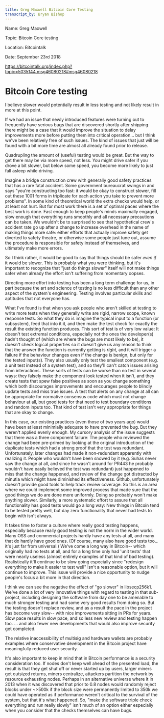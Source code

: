 ```yaml
---
title: Greg Maxwell Bitcoin Core Testing
transcript_by: Bryan Bishop
---
```


Name: Greg Maxwell

Topic: Bitcoin Core testing

Location: Bitcointalk

Date: September 23rd 2018

https://bitcointalk.org/index.php?topic=5035144.msg46080218#msg46080218

# Bitcoin Core testing

I believe slower would potentially result in less testing and not likely result in more at this point.

If we had an issue that newly introduced features were turning out to frequently have serious bugs that are discovered shortly after shipping there might be a case that it would improve the situation to delay improvements more before putting them into critical operation... but I think we've been relatively free of such issues.  The kind of issues that just will be found with a bit more time are almost all already found prior to release.

Quadrupling the amount of (useful) testing would be great.  But the way to get there may be via more speed, not less. You might drive safer if you drove a bit slower, but below some speed, you become more likely to just fall asleep while driving.

Imagine a bridge construction crew with generally good safety practices that has a rare fatal accident. Some government bureaucrat swings in and says "you're constructing too fast: it would be okay to construct slower, fill out these 1001 forms in triplicate for each action you take to prevent more problems".  In some kind of theoretical world the extra checks would help, or at least not hurt.  But for most work there is a set of optimal paces where the best work is done.  Fast enough to keep people's minds maximally engaged, slow enough that everything runs smoothly and all necessary precautions can be taken.  We wouldn't be to surprised to see that hypothetical crew's accident rate go up after a change to increase overhead in the name of making things more safe: either efforts that actually improve safety get diverted to safety theatre, or otherwise some people just tune out, assume the procedure is responsible for safety instead of themselves, and ultimately make more errors.

So I think rather, it would be good to say that things should be safer _even if_ it would be slower. This is probably what you were thinking, but it's important to recognize that "just do things slower" itself will not make things safer when already the effort isn't suffering from momentary oopses.

Directing more effort into testing has been a long term challenge for us,  in part because the art and science of testing is no less difficult than any other aspect of the system's engineering. Testing involves particular skills and aptitudes that not everyone has.

What I've found is that when you ask people who aren't skilled at testing to write more tests when they generally write are rigid, narrow scope, known response tests.    So what they do is imagine the typical input to a function (or subsystem), feed that into it it, and then make the test check for exactly the result the existing function produces.  This sort of test is of very low value:  It doesn't test extremal conditions, especially not the ones the developer(s) hadn't thought of (which are where the bugs are most likely to be),  it doesn't check logical properties so it doesn't give us any reason to think that the answer the function is currently getting is _right_, and it will trigger a failure if the behaviour changes even if the change is benign, but only for the tested input(s). They also usually only test the smallest component (e.g. a unit test instead of a system test), and so they'll can't catch issues arising from interactions.  These sorts of tests can be worse than no test in several ways: they falsely make the component look tested when it isn't, and they create tests that spew false positives as soon as you change something which both discourages improvements and encourages people to blindly update tests and miss true issues. A test that alerts on any change at all can be appropriate for normative consensus code which must not change behaviour at all, but good tests for that need to test boundary conditions and random inputs too. That kind of test isn't very appropriate for things that are okay to change.

In this case, our existing practices (even those of two years ago) would have been at least minimially adequate to have prevented the bug. But they weren't applied evenly enough.  My cursory analysis of the issue suggests that there was a three component failure: The people who reviewed the change had been pre-primed by looking at the original introduction of the duplicate tests which had a strong proof that the test was redundant. Unfortunately, later changes had made it non-redundant apparently with realizing it. People who wouldn't have been snowed by it (e.g. Suhas never saw the change at all, and since he wasn't around for PR443 he probably wouldn't have easily believed the test was redundant) just happened to miss that the change happened, and review of the change got distracted by minutia which might have diminished its effectiveness. Github, unfortunately doesn't provide good tools to help track review coverage. So this is an area where we could implement some improved process that made sure that the good things we do are done more uniformly. Doing so probably won't make anything slower.  Similarly, a more systematic effort to assure that all functionality has good tests would go a long way: New things in Bitcoin tend to be tested pretty well, but day zero functionality that never had tests to begin with isn't always.

It takes time to foster a culture where really good testing happens, especially because really good testing is not the norm in the wider world.  Many OSS and commercial projects hardly have any tests at all, and many that do hardly have good ones. (Of course, many also have good tests too... it's just far from universal.)  We've come a long way in Bitcoin-- which originally had no tests at all, and for a long time only had 'unit tests' that were nearly useless (almost entirely examples of that kind of bad testing). Realistically it'll continue to be slow going especially since "redesign everything to make it easier to test well" isn't a reasonable option, but it will continue to improve. This issue will provide a nice opportunity to nudge people's focus a bit more in that direction.

I think we can see the negative the effect of "go slower" in libsecp256k1.   We've done a lot of very innovative things with regard to testing in that sub-project, including designing the software from day one to be amenable to much stronger testing and had some very good results from doing so.  But the testing doesn't replace review, and as a result the pace in the project has become very slow-- with nice improvements sitting in PRs for years. Slow pace results in slow pace, and so less new review and testing happen too. ... and also fewer new developments that would also improve security get completed.

The relative inaccessibility of multisig and hardware wallets are probably examples where conservative development in the Bitcoin project have meaningfully reduced user security.

It's also important to keep in mind that in Bitcoin performance is a security consideration too.  If nodes don't keep well ahead of the presented load, the result is that they get shut off or never started up by users, larger miners get outsized returns,  miners centralize, attackers partition the network by resource exhausting nodes.  Perhaps in an alternative universe where it in 2013 when it was discovered that prior to 0.8 nodes would randomly reject blocks under ~>500k if the block size were permanently limited to 350k we could have operated as if performance weren't critical to the survival of the system, but that it's what happened. So, "make the software triple check everything and run really slowly" isn't much of an option either especially when you consider that the checks themselves can have bugs.
